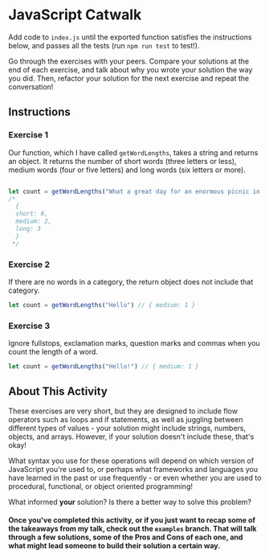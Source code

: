 # JavaScript Catwalk

Add code to `index.js` until the exported function satisfies the instructions below, and passes all the tests (run `npm run test` to test!).

Go through the exercises with your peers. Compare your solutions at the end of each exercise, and talk about why you wrote your solution the way you did. Then, refactor your solution for the next exercise and repeat the conversation!

## Instructions

### Exercise 1

Our function, which I have called `getWordLengths`, takes a string and returns an object. It returns the number of short words (three letters or less), medium words (four or five letters) and long words (six letters or more).

```typescript

let count = getWordLengths("What a great day for an enormous picnic in my garden!")
/*
  {
  short: 6,
  medium: 2,
  long: 3
  }
 */

```

### Exercise 2

If there are no words in a category, the return object does not include that category.

```typescript
let count = getWordLengths("Hello") // { medium: 1 }
```

### Exercise 3

Ignore fullstops, exclamation marks, question marks and commas when you count the length of a word.

```typescript
let count = getWordLengths("Hello!") // { medium: 1 }
```

## About This Activity

These exercises are very short, but they are designed to include flow operators such as loops and if statements, as well as juggling between different types of values - your solution might include strings, numbers, objects, and arrays. However, if your solution doesn't include these, that's okay!

What syntax you use for these operations will depend on which version of JavaScript you're used to, or perhaps what frameworks and languages you have learned in the past or use frequently - or even whether you are used to procedural, functional, or object oriented programming!

What informed __your__ solution? Is there a better way to solve this problem?


#### Once you've completed this activity, or if you just want to recap some of the takeaways from my talk, check out the `examples` branch. That will talk through a few solutions, some of the Pros and Cons of each one, and what might lead someone to build their solution a certain way.
